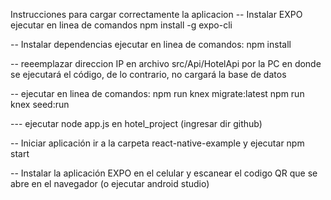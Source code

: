 Instrucciones para cargar correctamente la aplicacion
-- Instalar EXPO
ejecutar en linea de comandos  npm install -g expo-cli

-- Instalar dependencias
ejecutar en linea de comandos: npm install

-- reeemplazar direccion IP en archivo src/Api/HotelApi por la PC en donde se ejecutará el código, de lo contrario, no cargará la base de datos

-- ejecutar en linea de comandos:
npm run knex migrate:latest
npm run knex seed:run

--- ejecutar node app.js en hotel_project (ingresar dir github)


-- Iniciar aplicación
ir a la carpeta react-native-example y ejecutar npm start

-- Instalar la aplicación EXPO en el celular y escanear el codigo QR que se abre en el navegador (o ejecutar android studio) 